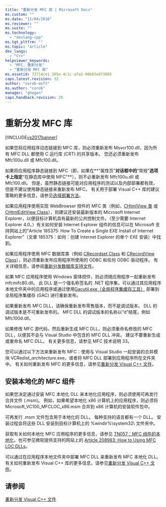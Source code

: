 ```yaml
---
title: "重新分发 MFC 库 | Microsoft Docs"
ms.custom: ""
ms.date: "11/04/2016"
ms.reviewer: ""
ms.suite: ""
ms.technology: 
  - "devlang-cpp"
ms.tgt_pltfrm: ""
ms.topic: "article"
dev_langs: 
  - "C++"
helpviewer_keywords: 
  - "MFC, 重新分发"
  - "重新分发 MFC 库"
ms.assetid: 72714ce1-385e-4c1c-afa5-96b03e873866
caps.latest.revision: 32
author: "corob-msft"
ms.author: "corob"
manager: "ghogen"
caps.handback.revision: 29
---
```

# 重新分发 MFC 库
[!INCLUDE[vs2017banner](../assembler/inline/includes/vs2017banner.md)]

如果您将应用程序动态链接到 MFC 库，则必须重新发布 Msvcr100.dll，因为所有 MFC DLL 都使用 C 运行库 \(CRT\) 的共享版本。  您还必须重新发布 Mfc100u.dll 或 Mfc100.dll。  
  
 如果将应用程序静态链接到 MFC（即，如果在**“属性页”**对话框中的**“常规”**选项卡上指定**“在静态库中使用 MFC”**），则不必重新发布 Mfc100u.dll 或 Mfc100.dll。  但是，虽然静态链接可能对应用程序的测试以及内部部署都有效，但是不建议使用静态链接来重新发布 MFC。  有关用于部署 Visual C\+\+ 库的建议策略的更多信息，请参见[选择部署方法](../ide/choosing-a-deployment-method.md)。  
  
 如果应用程序使用实现 WebBrowser 控件的 MFC 类（例如，[CHtmlView 类](../mfc/reference/chtmlview-class.md) 或 [CHtmlEditView Class](../mfc/reference/chtmleditview-class.md)），则建议还安装最新版本的 Microsoft Internet Explorer，以便目标计算机具有最新的公共控制文件。（至少需要 Internet Explorer 4.0。）有关如何安装 Internet Explorer 组件的信息可以在 Microsoft 支持网站上的“Article 185375: How To Create a Single EXE Install of Internet Explorer”（文章 185375：如何：创建 Internet Explorer 的单个 EXE 安装）中找到。  
  
 如果应用程序使用 MFC 数据库类（例如 [CRecordset Class](../mfc/reference/crecordset-class.md) 和 [CRecordView Class](../mfc/reference/crecordview-class.md)），则必须重新发布应用程序所使用的 ODBC 和任何 ODBC 驱动程序。  有关详细信息，请参阅[重新分发数据库支持文件](../ide/redistributing-database-support-files.md)。  
  
 如果 MFC 应用程序使用 Windows 窗体控件，则必须随应用程序一起重新发布 mfcmifc80.dll。  此 DLL 是一个强名称签名的 .NET 程序集，可以通过其应用程序本地文件夹中的应用程序或通过使用[Gacutil.exe（全局程序集缓存工具）](../Topic/Gacutil.exe%20\(Global%20Assembly%20Cache%20Tool\).md) 部署到全局程序集缓存 \(GAC\) 进行重新发布。  
  
 如果重新发布 MFC DLL，请确保重新发布零售版本，而不是调试版本。  DLL 的调试版本是不可重新发布的。  MFC DLL 的调试版本的名称以“d”结尾，例如 Mfc100d.dll。  
  
 如果修改 MFC 源代码，然后重新生成 MFC DLL，则必须重命名修改的 MFC DLL，以便其不会与 Visual Studio 中包含的 MFC DLL 冲突。  建议不要重新生成或重命名 MFC DLL。  有关更多信息，请参见 MFC 技术说明 33。  
  
 您可以通过以下方法来重新发布 MFC：使用与 Visual Studio 一起安装的合并模块 VCRedist\_*architecture*.exe，或者将 MFC DLL 部署到应用程序所在文件夹中。  有关如何重新发布 MFC 的更多信息，请参见[重新分发 Visual C\+\+ 文件](../ide/redistributing-visual-cpp-files.md)。  
  
## 安装本地化的 MFC 组件  
 如果您决定通过安装 MFC 本地化 DLL 来本地化应用程序，则必须使用可再发行合并文件 \(.msm\)。  例如，如果希望本地化 x86 计算机上的应用程序，则必须将 Microsoft\_VC100\_MFCLOC\_x86.msm 合并到 x86 计算机的安装软件包中。  
  
 可再发行 .msm 文件包含用于本地化的 DLL。  每种支持的语言都有一个 DLL。  安装过程会将这些 DLL 安装到目标计算机上的 %windir%\\system32\\ 文件夹中。  
  
 获取有关如何本地化 MFC 应用程序的更多信息，请参见 [TN057：MFC 组件的本地化](../mfc/tn057-localization-of-mfc-components.md)，也可参见微软提供支持的网站上的 [Article 208983: How to Using MFC LOC DLLs](http://go.microsoft.com/fwlink/?LinkId=198025)。  
  
 可以通过在应用程序本地文件夹中部署 MFC DLL 来重新发布 MFC 本地化 DLL。  有关如何重新发布 Visual C\+\+ 库的更多信息，请参见[重新分发 Visual C\+\+ 文件](../ide/redistributing-visual-cpp-files.md)。  
  
## 请参阅  
 [重新分发 Visual C\+\+ 文件](../ide/redistributing-visual-cpp-files.md)